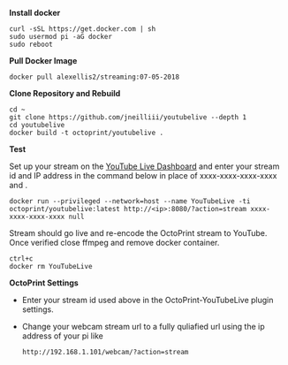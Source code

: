 **Install docker**

    curl -sSL https://get.docker.com | sh
    sudo usermod pi -aG docker
    sudo reboot

**Pull Docker Image**

    docker pull alexellis2/streaming:07-05-2018
	
**Clone Repository and Rebuild**

    cd ~
    git clone https://github.com/jneilliii/youtubelive --depth 1
	cd youtubelive
	docker build -t octoprint/youtubelive .	
	
**Test**

Set up your stream on the [YouTube Live Dashboard](https://www.youtube.com/live_dashboard) and enter your stream id and IP address in the command below in place of xxxx-xxxx-xxxx-xxxx and <ip>.

    docker run --privileged --network=host --name YouTubeLive -ti octoprint/youtubelive:latest http://<ip>:8080/?action=stream xxxx-xxxx-xxxx-xxxx null

Stream should go live and re-encode the OctoPrint stream to YouTube.  Once verified close ffmpeg and remove docker container.
	
	ctrl+c
	docker rm YouTubeLive
	
**OctoPrint Settings**

- Enter your stream id used above in the OctoPrint-YouTubeLive plugin settings.
- Change your webcam stream url to a fully quliafied url using the ip address of your pi like

    `http://192.168.1.101/webcam/?action=stream`
	
